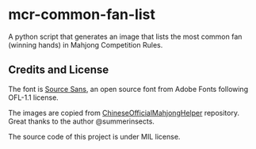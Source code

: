 # mcr-common-fan-list

A python script that generates an image that lists the most common fan (winning hands) in Mahjong Competition Rules.

## Credits and License

The font is [Source Sans](https://github.com/adobe-fonts/source-sans), an open source font from Adobe Fonts following OFL-1.1 license.

The images are copied from [ChineseOfficialMahjongHelper](https://github.com/summerinsects/ChineseOfficialMahjongHelper) repository. Great thanks to the author @summerinsects.

The source code of this project is under MIL license.
